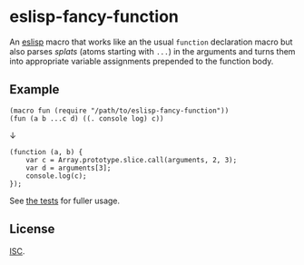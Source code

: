 # eslisp-fancy-function

An [eslisp][1] macro that works like an the usual `function` declaration macro
but also parses *splats* (atoms starting with `...`) in the arguments and turns
them into appropriate variable assignments prepended to the function body.

## Example

    (macro fun (require "/path/to/eslisp-fancy-function"))
    (fun (a b ...c d) ((. console log) c))

↓

    (function (a, b) {
        var c = Array.prototype.slice.call(arguments, 2, 3);
        var d = arguments[3];
        console.log(c);
    });

See [the tests][2] for fuller usage.

## License

[ISC][3].

[1]: https://www.npmjs.com/package/eslisp
[2]: test.esl
[3]: http://opensource.org/licenses/ISC

